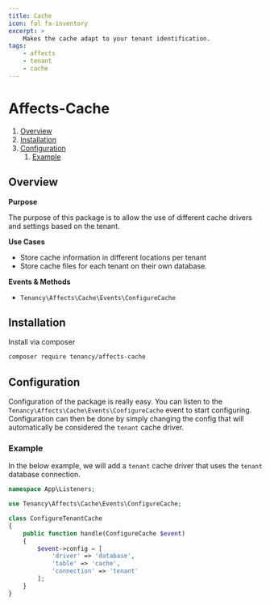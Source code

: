 ```yaml
---
title: Cache
icon: fal fa-inventory
excerpt: >
    Makes the cache adapt to your tenant identification.
tags:
    - affects
    - tenant
    - cache
---
```


# Affects-Cache

1. [Overview](#overview)
2. [Installation](#installation)
3. [Configuration](#configuration)
    1. [Example](#example)

## Overview

**Purpose**

The purpose of this package is to allow the use of different cache drivers and settings based on the tenant.

**Use Cases**

- Store cache information in different locations per tenant
- Store cache files for each tenant on their own database.

**Events & Methods**

- `Tenancy\Affects\Cache\Events\ConfigureCache`

## Installation
Install via composer
```bash
composer require tenancy/affects-cache
```

## Configuration
Configuration of the package is really easy. You can listen to the `Tenancy\Affects\Cache\Events\ConfigureCache` event to start configuring. Configuration can then be done by simply changing the config that will automatically be considered the `tenant` cache driver.

### Example
In the below example, we will add a `tenant` cache driver that uses the `tenant` database connection.
```php
namespace App\Listeners;

use Tenancy\Affects\Cache\Events\ConfigureCache;

class ConfigureTenantCache
{
    public function handle(ConfigureCache $event)
    {
        $event->config = [
            'driver' => 'database',
            'table' => 'cache',
            'connection' => 'tenant'
        ];
    }
}
```